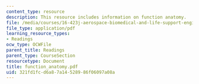 ```yaml
---
content_type: resource
description: This resource includes information on function anatomy.
file: /media/courses/16-423j-aerospace-biomedical-and-life-support-engineering-spring-2006/321fd1fcd6a87a14528986f06097a08a_function_anatomy.pdf
file_type: application/pdf
learning_resource_types:
- Readings
ocw_type: OCWFile
parent_title: Readings
parent_type: CourseSection
resourcetype: Document
title: function_anatomy.pdf
uid: 321fd1fc-d6a8-7a14-5289-86f06097a08a
---
```

